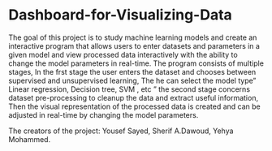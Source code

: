 # Dashboard-for-Visualizing-Data


The goal of this project is to study machine learning models and
create an interactive program that allows users to enter datasets
and parameters in a given model and view processed data
interactively with the ability to change the model parameters in
real-time.
The program consists of multiple stages, In the frst stage the user
enters the dataset and chooses between supervised and
unsupervised learning, The he can select the model type” Linear
regression, Decision tree, SVM , etc ” the second stage concerns
dataset pre-processing to cleanup the data and extract useful
information, Then the visual representation of the processed data
is created and can be adjusted in real-time by changing the model
parameters.

The creators of the project:
  Yousef Sayed, 
  Sherif A.Dawoud, 
  Yehya Mohammed.
